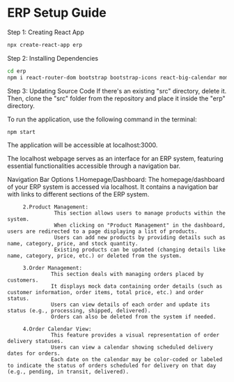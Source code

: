 # ERP Setup Guide
Step 1: Creating React App
```bash
npx create-react-app erp
```

Step 2: Installing Dependencies
```bash
cd erp
npm i react-router-dom bootstrap bootstrap-icons react-big-calendar moment
```

Step 3: Updating Source Code
If there's an existing "src" directory, delete it. Then, clone the "src" folder from the repository and place it inside the "erp" directory.

To run the application, use the following command in the terminal:
```bash
npm start
```
The application will be accessible at localhost:3000.

The localhost webpage serves as an interface for an ERP system, featuring essential functionalities accessible through a navigation bar.

Navigation Bar Options
         1.Homepage/Dashboard:
                   The homepage/dashboard of your ERP system is accessed via localhost.
                   It contains a navigation bar with links to different sections of the ERP system.
        
         2.Product Management:
                   This section allows users to manage products within the system.
                   When clicking on "Product Management" in the dashboard, users are redirected to a page displaying a list of products.
                   Users can add new products by providing details such as name, category, price, and stock quantity.
                   Existing products can be updated (changing details like name, category, price, etc.) or deleted from the system.
         
         3.Order Management:
                  This section deals with managing orders placed by customers.
                  It displays mock data containing order details (such as customer information, order items, total price, etc.) and order status.
                  Users can view details of each order and update its status (e.g., processing, shipped, delivered).
                  Orders can also be deleted from the system if needed.
       
         4.Order Calendar View:
                  This feature provides a visual representation of order delivery statuses.
                  Users can view a calendar showing scheduled delivery dates for orders.
                  Each date on the calendar may be color-coded or labeled to indicate the status of orders scheduled for delivery on that day (e.g., pending, in transit, delivered).
